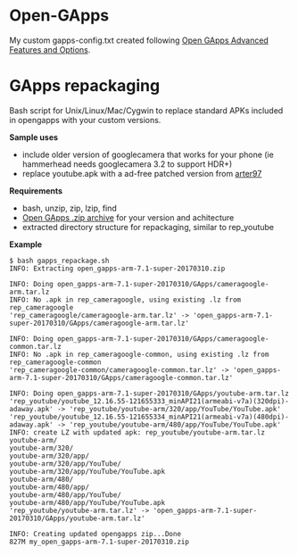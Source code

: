 # Open-GApps

My custom gapps-config.txt created following [Open GApps Advanced Features and Options](https://github.com/opengapps/opengapps/wiki/Advanced-Features-and-Options).

# GApps repackaging
Bash script for Unix/Linux/Mac/Cygwin to replace standard APKs included in opengapps with your custom versions.

**Sample uses**

- include older version of googlecamera that works for your phone (ie hammerhead needs googlecamera 3.2 to support HDR+)
- replace youtube.apk with a ad-free patched version from [arter97](https://forum.xda-developers.com/android/apps-games/app-patched-ad-free-youtube-apks-t3449312)

**Requirements**
- bash, unzip, zip, lzip, find
- [Open GApps .zip archive](http://opengapps.org/) for your version and achitecture
- extracted directory structure for repackaging, similar to rep_youtube

**Example**
````
$ bash gapps_repackage.sh
INFO: Extracting open_gapps-arm-7.1-super-20170310.zip

INFO: Doing open_gapps-arm-7.1-super-20170310/GApps/cameragoogle-arm.tar.lz
INFO: No .apk in rep_cameragoogle, using existing .lz from rep_cameragoogle
'rep_cameragoogle/cameragoogle-arm.tar.lz' -> 'open_gapps-arm-7.1-super-20170310/GApps/cameragoogle-arm.tar.lz'

INFO: Doing open_gapps-arm-7.1-super-20170310/GApps/cameragoogle-common.tar.lz
INFO: No .apk in rep_cameragoogle-common, using existing .lz from rep_cameragoogle-common
'rep_cameragoogle-common/cameragoogle-common.tar.lz' -> 'open_gapps-arm-7.1-super-20170310/GApps/cameragoogle-common.tar.lz'

INFO: Doing open_gapps-arm-7.1-super-20170310/GApps/youtube-arm.tar.lz
'rep_youtube/youtube_12.16.55-121655333_minAPI21(armeabi-v7a)(320dpi)-adaway.apk' -> 'rep_youtube/youtube-arm/320/app/YouTube/YouTube.apk'
'rep_youtube/youtube_12.16.55-121655334_minAPI21(armeabi-v7a)(480dpi)-adaway.apk' -> 'rep_youtube/youtube-arm/480/app/YouTube/YouTube.apk'
INFO: create LZ with updated apk: rep_youtube/youtube-arm.tar.lz
youtube-arm/
youtube-arm/320/
youtube-arm/320/app/
youtube-arm/320/app/YouTube/
youtube-arm/320/app/YouTube/YouTube.apk
youtube-arm/480/
youtube-arm/480/app/
youtube-arm/480/app/YouTube/
youtube-arm/480/app/YouTube/YouTube.apk
'rep_youtube/youtube-arm.tar.lz' -> 'open_gapps-arm-7.1-super-20170310/GApps/youtube-arm.tar.lz'

INFO: Creating updated opengapps zip...Done
827M my_open_gapps-arm-7.1-super-20170310.zip

````
